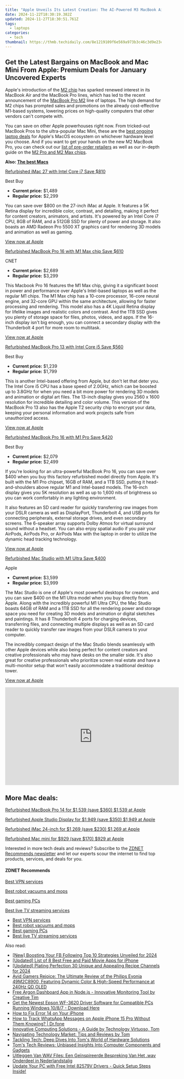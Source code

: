 ```yaml
---
title: "Apple Unveils Its Latest Creation: The AI-Powered M3 MacBook Air for Everyday Users | Expert Review by ZDNET"
date: 2024-11-22T18:30:19.382Z
updated: 2024-11-27T18:30:51.761Z
tags:
  - laptops
categories:
  - tech
thumbnail: https://thmb.techidaily.com/8e1219109f6e569a973b3c46c3d9e23c1f4eabc6e42aa2cadb4595040f5c4520.jpg
---
```


## Get the Latest Bargains on MacBook and Mac Mini From Apple: Premium Deals for January Uncovered  Experts

Apple's introduction of the [M2 chip](https://www.zdnet.com/article/wwdc-2022-apple-unveils-the-m2-chip/) has sparked renewed interest in its MacBook Air and the MacBook Pro lines, which has led to the recent announcement of the [MacBook Pro M2](https://www.zdnet.com/article/apples-new-macbook-pro-with-m2-pro-chip-is-a-compelling-package/) line of laptops. The high demand for M2 chips has prompted sales and promotions on the already cost-effective M1-based systems, lowering prices on high-quality computers that other vendors can't compete with. 

You can save on other Apple powerhouses right now. From tricked-out MacBook Pros to the ultra-popular Mac Mini, these are the [best ongoing laptop deals](https://www.zdnet.com/article/best-holiday-laptop-deals-2022/) for Apple's MacOS ecosystem on whichever hardware level you choose. And if you want to get your hands on the new M2 MacBook Pro, you can check out our [list of pre-order retailers](https://www.zdnet.com/article/how-to-preorder-apples-new-macbook-pro-and-mac-mini-and-ultimately-skip-the-line/) as well as our in-depth guide on the [M2 Pro and M2 Max chips](https://www.zdnet.com/article/apple-new-macbook-pros-with-m2-pro-and-m2-max-chips-heres-what-you-need-to-know/).

**Also: [The best Macs](https://www.zdnet.com/article/best-mac/)**

[Refurbished iMac 27 with Intel Core i7 Save $810](https://apple.sjv.io/c/159047/435031/7613?&sharedId=zdnet&u=https%3A%2F%2Fwww.apple.com%2Fshop%2Fproduct%2FFXWV2LL%2FA%2Frefurbished-27-inch-imac-38ghz-8-core-intel-core-i7-with-retina-5k-display&subId1=zd-%5F%5FCOM%5FCLICK%5FID%5F%5F-dtp) 

Best Buy

* **Current price:** $1,489
* **Regular price:** $2,299

You can save over $800 on the 27-inch iMac at Apple. It features a 5K Retina display for incredible color, contrast, and detailing, making it perfect for content creators, animators, and artists. It's powered by an Intel Core i7 CPU, 8GB of RAM, and a 512GB SSD for plenty of power and storage. It also boasts an AMD Radeon Pro 5500 XT graphics card for rendering 3D models and animation as well as gaming.

[View now at Apple](https://apple.sjv.io/c/159047/435031/7613?&sharedId=zdnet&u=https%3A%2F%2Fwww.apple.com%2Fshop%2Fproduct%2FFXWV2LL%2FA%2Frefurbished-27-inch-imac-38ghz-8-core-intel-core-i7-with-retina-5k-display&subId1=zd-%5F%5FCOM%5FCLICK%5FID%5F%5F-dtp) 

[Refurbished MacBook Pro 16 with M1 Max chip Save $610](https://apple.sjv.io/c/159047/435031/7613?&sharedId=zdnet&u=https%3A%2F%2Fwww.apple.com%2Fshop%2Fproduct%2FFK1H3LL%2FA%2Frefurbished-16-inch-macbook-pro-apple-m1-max-chip-with-10%25E2%2580%2591core-cpu-and-32%25E2%2580%2591core-gpu-silver&subId1=zd-%5F%5FCOM%5FCLICK%5FID%5F%5F-dtp) 

CNET

* **Current price:** $2,689
* **Regular price:** $3,299

This Macbook Pro 16 features the M1 Max chip, giving it a significant boost in power and performance over Apple's Intel-based laptops as well as the regular M1 chips. The M1 Max chip has a 10-core processor, 16-core neural engine, and 32-core GPU within the same architecture, allowing for faster processing and rendering. This model also has a 4K Liquid Retina display for lifelike images and realistic colors and contrast. And the 1TB SSD gives you plenty of storage space for files, photos, videos, and apps. If the 16-inch display isn't big enough, you can connect a secondary display with the Thunderbolt 4 port for more room to multitask.

[View now at Apple](https://apple.sjv.io/c/159047/435031/7613?&sharedId=zdnet&u=https%3A%2F%2Fwww.apple.com%2Fshop%2Fproduct%2FFK1H3LL%2FA%2Frefurbished-16-inch-macbook-pro-apple-m1-max-chip-with-10%25E2%2580%2591core-cpu-and-32%25E2%2580%2591core-gpu-silver&subId1=zd-%5F%5FCOM%5FCLICK%5FID%5F%5F-dtp) 

[Refurbished MacBook Pro 13 with Intel Core i5 Save $560](https://apple.sjv.io/c/159047/435031/7613?&sharedId=zdnet&u=https%3A%2F%2Fwww.apple.com%2Fshop%2Fproduct%2FFWP42LL%2FA%2Frefurbished-133-inch-macbook-pro-20ghz-quad-core-intel-core-i5-with-retina-display-space-gray&subId1=zd-%5F%5FCOM%5FCLICK%5FID%5F%5F-dtp) 

Best Buy

* **Current price:** $1,239
* **Regular price:** $1,799

This is another Intel-based offering from Apple, but don't let that deter you. The Intel Core i5 CPU has a base speed of 2.0GHz, which can be boosted up to 3.8GHz for when you need a bit more power for rendering 3D models and animation or digital art files. The 13-inch display gives you 2560 x 1600 resolution for incredible detailing and color volume. This version of the MacBook Pro 13 also has the Apple T2 security chip to encrypt your data, keeping your personal information and work projects safe from unauthorized access.

[View now at Apple](https://apple.sjv.io/c/159047/435031/7613?&sharedId=zdnet&u=https%3A%2F%2Fwww.apple.com%2Fshop%2Fproduct%2FFWP42LL%2FA%2Frefurbished-133-inch-macbook-pro-20ghz-quad-core-intel-core-i5-with-retina-display-space-gray&subId1=zd-%5F%5FCOM%5FCLICK%5FID%5F%5F-dtp) 

[Refurbished MacBook Pro 16 with M1 Pro Save $420](https://apple.sjv.io/c/159047/435031/7613?&sharedId=zdnet&u=https%3A%2F%2Fwww.apple.com%2Fshop%2Fproduct%2FFK1F3LL%2FA%2Frefurbished-16-inch-macbook-pro-apple-m1-pro-chip-with-10%25E2%2580%2591core-cpu-and-16%25E2%2580%2591core-gpu-silver&subId1=zd-%5F%5FCOM%5FCLICK%5FID%5F%5F-dtp) 

Best Buy

* **Current price:** $2,079
* **Regular price:** $2,499

If you're looking for an ultra-powerful MacBook Pro 16, you can save over $400 when you buy this factory refurbished model directly from Apple. It's built with the M1 Pro chipset, 16GB of RAM, and a 1TB SSD, putting it head-and-shoulders above regular M1 and Intel-based models. The 16-inch display gives you 5K resolution as well as up to 1,600 nits of brightness so you can work comfortably in any lighting environment.

It also features an SD card reader for quickly transferring raw images from your DSLR camera as well as DisplayPort, Thunderbolt 4, and USB ports for connecting peripherals, external storage drives, and even secondary screens. The 6-speaker array supports Dolby Atmos for virtual surround sound without a headset. You can also enjoy spatial audio if you pair your AirPods, AirPods Pro, or AirPods Max with the laptop in order to utilize the dynamic head tracking technology.

[View now at Apple](https://apple.sjv.io/c/159047/435031/7613?&sharedId=zdnet&u=https%3A%2F%2Fwww.apple.com%2Fshop%2Fproduct%2FFK1F3LL%2FA%2Frefurbished-16-inch-macbook-pro-apple-m1-pro-chip-with-10%25E2%2580%2591core-cpu-and-16%25E2%2580%2591core-gpu-silver&subId1=zd-%5F%5FCOM%5FCLICK%5FID%5F%5F-dtp) 

[Refurbished Mac Studio with M1 Ultra Save $400](https://apple.sjv.io/c/159047/435031/7613?&sharedId=zdnet&u=https%3A%2F%2Fwww.apple.com%2Fshop%2Fproduct%2FFJMW3LL%2FA%2Frefurbished-mac-studio-apple-m1-ultra-chip-with-20%25E2%2580%2591core-cpu-and-48%25E2%2580%2591core-gpu&subId1=zd-%5F%5FCOM%5FCLICK%5FID%5F%5F-dtp) 

Apple

* **Current price:** $3,599
* **Regular price:** $3,999

The Mac Studio is one of Apple's most powerful desktops for creators, and you can save $400 on the M1 Ultra model when you buy directly from Apple. Along with the incredibly powerful M1 Ultra CPU, the Mac Studio boasts 64GB of RAM and a 1TB SSD for all the rendering power and storage space you need for creating 3D models and animation or digital sketches and paintings. It has 8 Thunderbolt 4 ports for charging devices, transferring files, and connecting multiple displays as well as an SD card reader to quickly transfer raw images from your DSLR camera to your computer. 

The incredibly compact design of the Mac Studio blends seamlessly with other Apple devices while also being perfect for content creators and creative professionals who may have desks on the smaller side. It's also great for creative professionals who prioritize screen real estate and have a multi-monitor setup that won't easily accommodate a traditional desktop tower.

[View now at Apple](https://apple.sjv.io/c/159047/435031/7613?&sharedId=zdnet&u=https%3A%2F%2Fwww.apple.com%2Fshop%2Fproduct%2FFJMW3LL%2FA%2Frefurbished-mac-studio-apple-m1-ultra-chip-with-20%25E2%2580%2591core-cpu-and-48%25E2%2580%2591core-gpu&subId1=zd-%5F%5FCOM%5FCLICK%5FID%5F%5F-dtp) 

<!-- affiliate ads begin -->
<iframe width="560" height="315" src="https://www.youtube.com/embed/3hS27nZVi9Y?si=_Zqj_l4a4XkPqT2S&autoplay=1" title="YouTube video player" frameborder="0" allow="accelerometer; autoplay; clipboard-write; encrypted-media; gyroscope; picture-in-picture; web-share" referrerpolicy="strict-origin-when-cross-origin" allowfullscreen></iframe>
<!-- affiliate ads end -->

## **More Mac deals:**

[Refurbished MacBook Pro 14 for $1,539 (save $360) $1,539 at Apple](https://apple.sjv.io/c/159047/435031/7613?&sharedId=zdnet&u=https%3A%2F%2Fwww.apple.com%2Fshop%2Fproduct%2FFKGR3LL%2FA%2Frefurbished-14-inch-macbook-pro-apple-m1-pro-chip-with-8%25E2%2580%2591core-cpu-and-14%25E2%2580%2591core-gpu-silver&subId1=zd-%5F%5FCOM%5FCLICK%5FID%5F%5F-dtp)

[Refurbished Apple Studio Display for $1,949 (save $350) $1,949 at Apple](https://apple.sjv.io/c/159047/435031/7613?&sharedId=zdnet&u=https%3A%2F%2Fwww.apple.com%2Fshop%2Fproduct%2FFMYV3LL%2FA%2FRefurbished-Apple-Studio-Display-Nano-texture-glass-Tilt-and-height-adjustable-stand&subId1=zd-%5F%5FCOM%5FCLICK%5FID%5F%5F-dtp)

[Refurbished iMac 24-inch for $1,269 (save $230) $1,269 at Apple](https://apple.sjv.io/c/159047/435031/7613?&sharedId=zdnet&u=https%3A%2F%2Fwww.apple.com%2Fshop%2Fproduct%2FFGPC3LL%2FA%2FRefurbished-24-inch-iMac-Apple-M1-Chip-with-8%25E2%2580%2591Core-CPU-and-8%25E2%2580%2591Core-GPU-Gigabit-Ethernet-Silver&subId1=zd-%5F%5FCOM%5FCLICK%5FID%5F%5F-dtp)

[Refurbished Mac mini for $929 (save $170) $929 at Apple](https://apple.sjv.io/c/159047/435031/7613?&sharedId=zdnet&u=https%3A%2F%2Fwww.apple.com%2Fshop%2Fproduct%2FFXNG2LL%2FA%2FRefurbished-Mac-mini-30GHz-6-core-Intel-Core-i5-Space-Gray&subId1=zd-%5F%5FCOM%5FCLICK%5FID%5F%5F-dtp)

Interested in more tech deals and reviews? Subscribe to the [ZDNET Recommends newsletter](https://www.zdnet.com/newsletters/) and let our experts scour the internet to find top products, services, and deals for you. 

#### **ZDNET** Recommends

[Best VPN services](https://www.zdnet.com/article/best-vpn/ "Best VPN services")

[Best robot vacuums and mops](https://www.zdnet.com/article/best-robot-vacuum-mop/ "Best robot vacuums and mops")

[Best gaming PCs](https://www.zdnet.com/article/best-gaming-pc/ "Best gaming PCs")

[Best live TV streaming services](https://www.zdnet.com/article/best-live-tv-streaming-service/ "Best live TV streaming services")

* [Best VPN services](https://www.zdnet.com/article/best-vpn/ "Best VPN services")
* [Best robot vacuums and mops](https://www.zdnet.com/article/best-robot-vacuum-mop/ "Best robot vacuums and mops")
* [Best gaming PCs](https://www.zdnet.com/article/best-gaming-pc/ "Best gaming PCs")
* [Best live TV streaming services](https://www.zdnet.com/article/best-live-tv-streaming-service/ "Best live TV streaming services")

<ins class="adsbygoogle"
     style="display:block"
     data-ad-format="autorelaxed"
     data-ad-client="ca-pub-7571918770474297"
     data-ad-slot="1223367746"></ins>

<ins class="adsbygoogle"
     style="display:block"
     data-ad-client="ca-pub-7571918770474297"
     data-ad-slot="8358498916"
     data-ad-format="auto"
     data-full-width-responsive="true"></ins>

<span class="atpl-alsoreadstyle">Also read:</span>
<div><ul>
<li><a href="https://facebook-videos.techidaily.com/new-boosting-your-fb-following-top-10-strategies-unveiled-for-2024/"><u>[New] Boosting Your FB Following Top 10 Strategies Unveiled for 2024</u></a></li>
<li><a href="https://extra-resources.techidaily.com/updated-list-of-8-best-free-and-paid-movie-apps-for-iphone/"><u>[Updated] List of 8 Best Free and Paid Movie Apps for iPhone</u></a></li>
<li><a href="https://youtube-tips.techidaily.com/ed-plating-perfection-30-unique-and-appealing-recipe-channels-for-2024/"><u>[Updated] Plating Perfection 30 Unique and Appealing Recipe Channels for 2024</u></a></li>
<li><a href="https://hardware-reviews.techidaily.com/avid-gamers-rejoice-the-ultimate-review-of-the-philips-evonia-49m2c8900-featuring-dynamic-color-and-high-speed-performance-at-240hz-qd-oled/"><u>Avid Gamers Rejoice: The Ultimate Review of the Philips Evonia 49M2C8900, Featuring Dynamic Color & High-Speed Performance at 240Hz QD OLED</u></a></li>
<li><a href="https://win-manuals.techidaily.com/free-argon-dashboard-app-in-nodejs-innovative-monitoring-tool-by-creative-tim/"><u>Free Argon Dashboard App in Node.js - Innovative Monitoring Tool by Creative Tim</u></a></li>
<li><a href="https://win-dash.techidaily.com/get-the-newest-epson-wf-3620-driver-software-for-compatible-pcs-running-windows-1087-download-here/"><u>Get the Newest Epson WF-3620 Driver Software for Compatible PCs Running Windows 10/8/7 - Download Here</u></a></li>
<li><a href="https://fox-that.techidaily.com/how-to-fix-error-14-on-your-iphone/"><u>How to Fix Error 14 on Your iPhone</u></a></li>
<li><a href="https://ios-location-track.techidaily.com/how-to-track-whatsapp-messages-on-apple-iphone-15-pro-without-them-knowing-drfone-by-drfone-virtual-ios/"><u>How to Track WhatsApp Messages on Apple iPhone 15 Pro Without Them Knowing? | Dr.fone</u></a></li>
<li><a href="https://hardware-reviews.techidaily.com/innovative-computing-solutions-a-guide-by-technology-virtuoso-tom/"><u>Innovative Computing Solutions - A Guide by Technology Virtuoso, Tom</u></a></li>
<li><a href="https://hardware-reviews.techidaily.com/navigating-technology-market-tips-and-reviews-by-tom/"><u>Navigating Technology Market: Tips and Reviews by Tom</u></a></li>
<li><a href="https://hardware-reviews.techidaily.com/tackling-tech-deep-dives-into-toms-world-of-hardware-solutions/"><u>Tackling Tech: Deep Dives Into Tom's World of Hardware Solutions</u></a></li>
<li><a href="https://hardware-reviews.techidaily.com/toms-tech-reviews-unbiased-insights-into-computer-components-and-gadgets/"><u>Tom's Tech Reviews: Unbiased Insights Into Computer Components and Gadgets</u></a></li>
<li><a href="https://win-online.techidaily.com/uitleggen-van-wav-files-een-geinspireerde-bespreking-van-het-wav-onderdeel-in-nederlandstalig/"><u>Uitleggen Van WAV Files: Een Geïnspireerde Bespreking Van Het .wav Onderdeel in Nederlandstalig</u></a></li>
<li><a href="https://win-amazing.techidaily.com/update-your-pc-with-free-intel-82579v-drivers-quick-setup-steps-inside/"><u>Update Your PC with Free Intel 82579V Drivers - Quick Setup Steps Inside!</u></a></li>
</ul></div>

